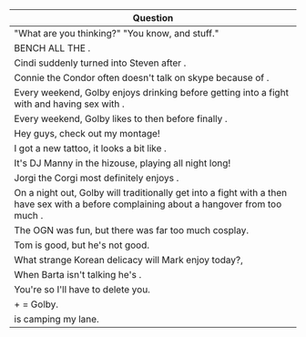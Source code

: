 Question |
--- |
"What are you thinking?" "You know, <BLANK> and stuff." |
BENCH ALL THE <BLANK>. |
Cindi suddenly turned into Steven after <BLANK>. |
Connie the Condor often doesn't talk on skype because of <BLANK>. |
Every weekend, Golby enjoys drinking <BLANK> before getting into a fight with <BLANK> and having sex with <BLANK>. |
Every weekend, Golby likes to <BLANK> then <BLANK> before finally <BLANK>. |
Hey guys, check out my <BLANK> montage! |
I got a new tattoo, it looks a bit like <BLANK>. |
It's DJ Manny in the hizouse, playing <BLANK> all night long! |
Jorgi the Corgi most definitely enjoys <BLANK>. |
On a night out, Golby will traditionally get into a fight with a <BLANK> then have sex with a <BLANK> before complaining about a hangover from too much <BLANK>. |
The OGN was fun, but there was far too much <BLANK> cosplay. |
Tom is good, but he's not <BLANK> good. |
What strange Korean delicacy will Mark enjoy today?<BLANK>, |
When Barta isn't talking he's <BLANK>. |
You're so <BLANK> I'll have to delete you. |
<BLANK> + <BLANK> = Golby. |
<BLANK> is camping my lane. |

